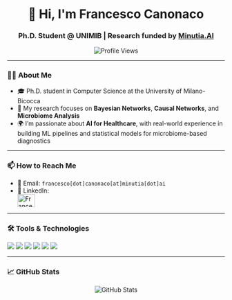 <h1 align="center">👋 Hi, I'm Francesco Canonaco</h1>
<h3 align="center">Ph.D. Student @ UNIMIB | Research funded by <a href="https://www.minutia.ai" target="_blank">Minutia.AI</a></h3>

<p align="center">
  <img src="https://komarev.com/ghpvc/?username=francesco-canonaco&label=Profile%20views&color=0e75b6&style=flat" alt="Profile Views" />
</p>

---

### 👨‍💻 About Me

- 🎓 Ph.D. student in Computer Science at the University of Milano-Bicocca
- 🔬 My research focuses on **Bayesian Networks**, **Causal Networks**, and **Microbiome Analysis**
- 🌍 I’m passionate about **AI for Healthcare**, with real-world experience in building ML pipelines and statistical models for microbiome-based diagnostics


---

### 📫 How to Reach Me

- 📧 Email: `francesco[dot]canonaco[at]minutia[dot]ai`
- 💼 LinkedIn:  
  <a href="https://linkedin.com/in/francesco-canonaco-3b099a121" target="_blank">
    <img align="center" src="https://raw.githubusercontent.com/rahuldkjain/github-profile-readme-generator/master/src/images/icons/Social/linked-in-alt.svg" alt="Francesco Canonaco" height="30" width="40" />
  </a>

---

### 🛠️ Tools & Technologies

<p>
  <img src="https://img.shields.io/badge/-Python-3776AB?style=flat-square&logo=python&logoColor=white" />
  <img src="https://img.shields.io/badge/-R-276DC3?style=flat-square&logo=r&logoColor=white" />
  <img src="https://img.shields.io/badge/-Bayesian%20Networks-ffcc00?style=flat-square" />
  <img src="https://img.shields.io/badge/-Causal%20Inference-0099cc?style=flat-square" />
  <img src="https://img.shields.io/badge/-Machine%20Learning-0f9d58?style=flat-square" />
  <img src="https://img.shields.io/badge/-Data%20Science-f4b400?style=flat-square" />
</p>

---

### 📈 GitHub Stats

<p align="center">
  <img src="https://github-readme-stats.vercel.app/api?username=francesco-canonaco&show_icons=true&theme=default" alt="GitHub Stats" />
</p>
